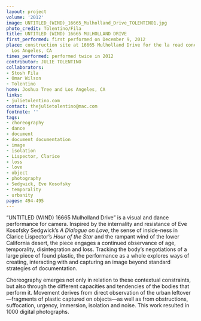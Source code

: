 ```yaml
---
layout: project
volume: '2012'
image: UNTITLED_(WIND)_16665_Mulholland_Drive_TOLENTINO1.jpg
photo_credit: Tolentino/Fila
title: UNTITLED (WIND) 16665 MULHOLLAND DRIVE
first_performed: first performed on December 9, 2012
place: construction site at 16665 Mulholland Drive for the la road concerts 2012,
  Los Angeles, CA
times_performed: performed twice in 2012
contributor: JULIE TOLENTINO
collaborators:
- Stosh Fila
- Omar Wilson
- Tolentino
home: Joshua Tree and Los Angeles, CA
links:
- julietolentino.com
contact: thejulietolentino@mac.com
footnote: ''
tags:
- choreography
- dance
- document
- document documentation
- image
- isolation
- Lispector, Clarice
- loss
- love
- object
- photography
- Sedgwick, Eve Kosofsky
- temporality
- urbanity
pages: 494-495
---
```


“UNTITLED (WIND) 16665 Mulholland Drive” is a visual and dance performance for camera. Inspired by the internality and resistance of Eve Kosofsky Sedgwick’s _A Dialogue on Love_, the sense of inside-ness in Clarice Lispector’s _Hour of the Star_ and the rampant wind of the lower California desert, the piece engages a continued observance of age, temporality, disintegration and loss. Tracking the body’s negotiations of a large piece of found plastic, the performance as a whole explores ways of creating, interacting with and capturing an image beyond standard strategies of documentation.

Choreography emerges not only in relation to these contextual constraints, but also through the different capacities and tendencies of the bodies that perform it. Movement derives from direct observation of the urban leftover—fragments of plastic captured on objects—as well as from obstructions, suffocation, urgency, immersion, isolation and noise. This work resulted in 1000 digital photographs.
